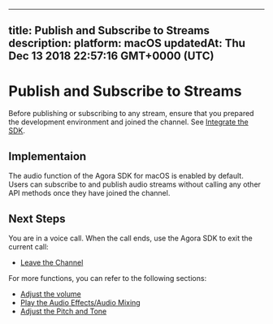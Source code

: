
---
title: Publish and Subscribe to Streams
description: 
platform: macOS
updatedAt: Thu Dec 13 2018 22:57:16 GMT+0000 (UTC)
---
# Publish and Subscribe to Streams
Before publishing or subscribing to any stream, ensure that you prepared the development environment and joined the channel. See [Integrate the SDK](../../en/Voice/mac_video.md).

## Implementaion
The audio function of the Agora SDK for macOS is enabled by default. Users can subscribe to and publish audio streams without calling any other API methods once they have joined the channel.

## Next Steps
You are in a voice call. When the call ends, use the Agora SDK to exit the current call:

* [Leave the Channel](../../en/Voice/leave_mac.md)

For more functions, you can refer to the following sections:

* [Adjust the volume](../../en/Voice/volume_mac.md)
* [Play the Audio Effects/Audio Mixing](../../en/Voice/effect_mixing_mac.md)
* [Adjust the Pitch and Tone](../../en/Voice/voice_effect_android_audio.md)

